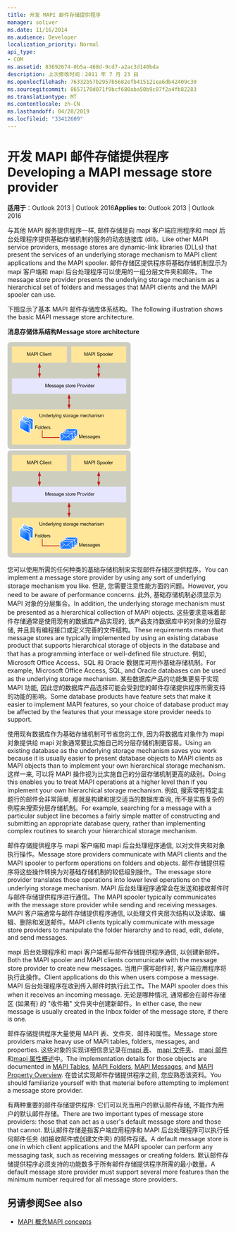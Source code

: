 ```yaml
---
title: 开发 MAPI 邮件存储提供程序
manager: soliver
ms.date: 11/16/2014
ms.audience: Developer
localization_priority: Normal
api_type:
- COM
ms.assetid: 83692674-0b5a-468d-9cd7-a2ac3d140bda
description: 上次修改时间：2011 年 7 月 23 日
ms.openlocfilehash: 76332b57b2957b5682efb415121ea6db42409c30
ms.sourcegitcommit: 8657170d071f9bcf680aba50b9c07f2a4fb82283
ms.translationtype: MT
ms.contentlocale: zh-CN
ms.lasthandoff: 04/28/2019
ms.locfileid: "33412609"
---
```

# <a name="developing-a-mapi-message-store-provider"></a><span data-ttu-id="73c22-103">开发 MAPI 邮件存储提供程序</span><span class="sxs-lookup"><span data-stu-id="73c22-103">Developing a MAPI message store provider</span></span>
  
<span data-ttu-id="73c22-104">**适用于**：Outlook 2013 | Outlook 2016</span><span class="sxs-lookup"><span data-stu-id="73c22-104">**Applies to**: Outlook 2013 | Outlook 2016</span></span> 
  
<span data-ttu-id="73c22-105">与其他 MAPI 服务提供程序一样, 邮件存储是向 mapi 客户端应用程序和 mapi 后台处理程序提供基础存储机制的服务的动态链接库 (dll)。</span><span class="sxs-lookup"><span data-stu-id="73c22-105">Like other MAPI service providers, message stores are dynamic-link libraries (DLLs) that present the services of an underlying storage mechanism to MAPI client applications and the MAPI spooler.</span></span> <span data-ttu-id="73c22-106">邮件存储区提供程序将基础存储机制显示为 mapi 客户端和 mapi 后台处理程序可以使用的一组分层文件夹和邮件。</span><span class="sxs-lookup"><span data-stu-id="73c22-106">The message store provider presents the underlying storage mechanism as a hierarchical set of folders and messages that MAPI clients and the MAPI spooler can use.</span></span>
  
<span data-ttu-id="73c22-107">下图显示了基本 MAPI 邮件存储库体系结构。</span><span class="sxs-lookup"><span data-stu-id="73c22-107">The following illustration shows the basic MAPI message store architecture.</span></span>
  
<span data-ttu-id="73c22-108">**消息存储体系结构**</span><span class="sxs-lookup"><span data-stu-id="73c22-108">**Message store architecture**</span></span>
  
<span data-ttu-id="73c22-109">![邮件存储区体系结构](media/storearc.gif "邮件存储区体系结构")</span><span class="sxs-lookup"><span data-stu-id="73c22-109">![Message store architecture](media/storearc.gif "Message store architecture")</span></span>
  
<span data-ttu-id="73c22-110">您可以使用所需的任何种类的基础存储机制来实现邮件存储区提供程序。</span><span class="sxs-lookup"><span data-stu-id="73c22-110">You can implement a message store provider by using any sort of underlying storage mechanism you like.</span></span> <span data-ttu-id="73c22-111">但是, 您需要注意性能方面的问题。</span><span class="sxs-lookup"><span data-stu-id="73c22-111">However, you need to be aware of performance concerns.</span></span> <span data-ttu-id="73c22-112">此外, 基础存储机制必须显示为 MAPI 对象的分层集合。</span><span class="sxs-lookup"><span data-stu-id="73c22-112">In addition, the underlying storage mechanism must be presented as a hierarchical collection of MAPI objects.</span></span> <span data-ttu-id="73c22-113">这些要求意味着邮件存储通常是使用现有的数据库产品实现的, 该产品支持数据库中的对象的分层存储, 并且具有编程接口或定义完善的文件结构。</span><span class="sxs-lookup"><span data-stu-id="73c22-113">These requirements mean that message stores are typically implemented by using an existing database product that supports hierarchical storage of objects in the database and that has a programming interface or well-defined file structure.</span></span> <span data-ttu-id="73c22-114">例如, Microsoft Office Access、SQL 和 Oracle 数据库可用作基础存储机制。</span><span class="sxs-lookup"><span data-stu-id="73c22-114">For example, Microsoft Office Access, SQL, and Oracle databases can be used as the underlying storage mechanism.</span></span> <span data-ttu-id="73c22-115">某些数据库产品的功能集更易于实现 MAPI 功能, 因此您的数据库产品选择可能会受到您的邮件存储提供程序所需支持的功能的影响。</span><span class="sxs-lookup"><span data-stu-id="73c22-115">Some database products have feature sets that make it easier to implement MAPI features, so your choice of database product may be affected by the features that your message store provider needs to support.</span></span>
  
<span data-ttu-id="73c22-116">使用现有数据库作为基础存储机制可节省您的工作, 因为将数据库对象作为 mapi 对象提供给 mapi 对象通常要比实施自己的分层存储机制更容易。</span><span class="sxs-lookup"><span data-stu-id="73c22-116">Using an existing database as the underlying storage mechanism saves you work because it is usually easier to present database objects to MAPI clients as MAPI objects than to implement your own hierarchical storage mechanism.</span></span> <span data-ttu-id="73c22-117">这样一来, 可以将 MAPI 操作视为比实施自己的分层存储机制更高的级别。</span><span class="sxs-lookup"><span data-stu-id="73c22-117">Doing this enables you to treat MAPI operations at a higher level than if you implement your own hierarchical storage mechanism.</span></span> <span data-ttu-id="73c22-118">例如, 搜索带有特定主题行的邮件会非常简单, 那就是构建和提交适当的数据库查询, 而不是实施复杂的例程来搜索分层存储机制。</span><span class="sxs-lookup"><span data-stu-id="73c22-118">For example, searching for a message with a particular subject line becomes a fairly simple matter of constructing and submitting an appropriate database query, rather than implementing complex routines to search your hierarchical storage mechanism.</span></span>
  
<span data-ttu-id="73c22-119">邮件存储提供程序与 mapi 客户端和 mapi 后台处理程序通信, 以对文件夹和对象执行操作。</span><span class="sxs-lookup"><span data-stu-id="73c22-119">Message store providers communicate with MAPI clients and the MAPI spooler to perform operations on folders and objects.</span></span> <span data-ttu-id="73c22-120">邮件存储提供程序将这些操作转换为对基础存储机制的较低级别操作。</span><span class="sxs-lookup"><span data-stu-id="73c22-120">The message store provider translates those operations into lower level operations on the underlying storage mechanism.</span></span> <span data-ttu-id="73c22-121">MAPI 后台处理程序通常会在发送和接收邮件时与邮件存储提供程序进行通信。</span><span class="sxs-lookup"><span data-stu-id="73c22-121">The MAPI spooler typically communicates with the message store provider while sending and receiving messages.</span></span> <span data-ttu-id="73c22-122">MAPI 客户端通常与邮件存储提供程序通信, 以处理文件夹层次结构以及读取、编辑、删除和发送邮件。</span><span class="sxs-lookup"><span data-stu-id="73c22-122">MAPI clients typically communicate with message store providers to manipulate the folder hierarchy and to read, edit, delete, and send messages.</span></span>
  
<span data-ttu-id="73c22-123">mapi 后台处理程序和 mapi 客户端都与邮件存储提供程序通信, 以创建新邮件。</span><span class="sxs-lookup"><span data-stu-id="73c22-123">Both the MAPI spooler and MAPI clients communicate with the message store provider to create new messages.</span></span> <span data-ttu-id="73c22-124">当用户撰写邮件时, 客户端应用程序将执行此操作。</span><span class="sxs-lookup"><span data-stu-id="73c22-124">Client applications do this when users compose a message.</span></span> <span data-ttu-id="73c22-125">MAPI 后台处理程序在收到传入邮件时执行此工作。</span><span class="sxs-lookup"><span data-stu-id="73c22-125">The MAPI spooler does this when it receives an incoming message.</span></span> <span data-ttu-id="73c22-126">无论是哪种情况, 通常都会在邮件存储区 (如果有) 的 "收件箱" 文件夹中创建新邮件。</span><span class="sxs-lookup"><span data-stu-id="73c22-126">In either case, the new message is usually created in the Inbox folder of the message store, if there is one.</span></span>
  
<span data-ttu-id="73c22-127">邮件存储提供程序大量使用 MAPI 表、文件夹、邮件和属性。</span><span class="sxs-lookup"><span data-stu-id="73c22-127">Message store providers make heavy use of MAPI tables, folders, messages, and properties.</span></span> <span data-ttu-id="73c22-128">这些对象的实现详细信息记录在[mapi 表](mapi-tables.md)、 [mapi 文件夹](mapi-folders.md)、 [mapi 邮件](mapi-messages.md)和[mapi 属性概述](mapi-property-overview.md)中。</span><span class="sxs-lookup"><span data-stu-id="73c22-128">The implementation details for those objects are documented in [MAPI Tables](mapi-tables.md), [MAPI Folders](mapi-folders.md), [MAPI Messages](mapi-messages.md), and [MAPI Property Overview](mapi-property-overview.md).</span></span> <span data-ttu-id="73c22-129">在尝试实现邮件存储提供程序之前, 您应熟悉该资料。</span><span class="sxs-lookup"><span data-stu-id="73c22-129">You should familiarize yourself with that material before attempting to implement a message store provider.</span></span>
  
<span data-ttu-id="73c22-130">有两种重要的邮件存储提供程序: 它们可以充当用户的默认邮件存储, 不能作为用户的默认邮件存储。</span><span class="sxs-lookup"><span data-stu-id="73c22-130">There are two important types of message store providers: those that can act as a user's default message store and those that cannot.</span></span> <span data-ttu-id="73c22-131">默认邮件存储是指客户端应用程序和 MAPI 后台处理程序可以执行任何邮件任务 (如接收邮件或创建文件夹) 的邮件存储。</span><span class="sxs-lookup"><span data-stu-id="73c22-131">A default message store is one in which client applications and the MAPI spooler can perform any messaging task, such as receiving messages or creating folders.</span></span> <span data-ttu-id="73c22-132">默认邮件存储提供程序必须支持的功能数多于所有邮件存储提供程序所需的最小数量。</span><span class="sxs-lookup"><span data-stu-id="73c22-132">A default message store provider must support several more features than the minimum number required for all message store providers.</span></span>
  
## <a name="see-also"></a><span data-ttu-id="73c22-133">另请参阅</span><span class="sxs-lookup"><span data-stu-id="73c22-133">See also</span></span>

- [<span data-ttu-id="73c22-134">MAPI 概念</span><span class="sxs-lookup"><span data-stu-id="73c22-134">MAPI concepts</span></span>](mapi-concepts.md)

